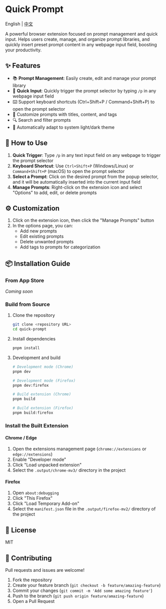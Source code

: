 # Quick Prompt

English | [中文](./README.md)

A powerful browser extension focused on prompt management and quick input. Helps users create, manage, and organize prompt libraries, and quickly insert preset prompt content in any webpage input field, boosting your productivity.

## ✨ Features

- 📚 **Prompt Management**: Easily create, edit and manage your prompt library
- 🚀 **Quick Input**: Quickly trigger the prompt selector by typing `/p` in any webpage input field
- ⌨️ Support keyboard shortcuts (Ctrl+Shift+P / Command+Shift+P) to open the prompt selector
- 🎯 Customize prompts with titles, content, and tags
- 🔍 Search and filter prompts
- 🌙 Automatically adapt to system light/dark theme

## 🚀 How to Use

1. **Quick Trigger**: Type `/p` in any text input field on any webpage to trigger the prompt selector
2. **Keyboard Shortcut**: Use `Ctrl+Shift+P` (Windows/Linux) or `Command+Shift+P` (macOS) to open the prompt selector
3. **Select a Prompt**: Click on the desired prompt from the popup selector, and it will be automatically inserted into the current input field
4. **Manage Prompts**: Right-click on the extension icon and select "Options" to add, edit, or delete prompts

## ⚙️ Customization

1. Click on the extension icon, then click the "Manage Prompts" button
2. In the options page, you can:
   - Add new prompts
   - Edit existing prompts
   - Delete unwanted prompts
   - Add tags to prompts for categorization

## 📦 Installation Guide

### From App Store

_Coming soon_

### Build from Source

1. Clone the repository
   ```bash
   git clone <repository URL>
   cd quick-prompt
   ```

2. Install dependencies
   ```bash
   pnpm install
   ```

3. Development and build
   ```bash
   # Development mode (Chrome)
   pnpm dev
   
   # Development mode (Firefox)
   pnpm dev:firefox
   
   # Build extension (Chrome)
   pnpm build
   
   # Build extension (Firefox)
   pnpm build:firefox
   ```

### Install the Built Extension

#### Chrome / Edge
1. Open the extensions management page (`chrome://extensions` or `edge://extensions`)
2. Enable "Developer mode"
3. Click "Load unpacked extension"
4. Select the `.output/chrome-mv3/` directory in the project

#### Firefox
1. Open `about:debugging`
2. Click "This Firefox"
3. Click "Load Temporary Add-on"
4. Select the `manifest.json` file in the `.output/firefox-mv2/` directory of the project

## 📄 License

MIT

## 🤝 Contributing

Pull requests and issues are welcome!

1. Fork the repository
2. Create your feature branch (`git checkout -b feature/amazing-feature`)
3. Commit your changes (`git commit -m 'Add some amazing feature'`)
4. Push to the branch (`git push origin feature/amazing-feature`)
5. Open a Pull Request 
